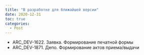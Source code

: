 ```yaml
---
title: "В разработке для ближайшей версии"
date: 2020-12-31
toc: true
categories:
  - Post  
---
```


-   ARC_DEV-1622. Заявка. Формирование печатной формы
-   ARC_DEV-1871. Депо. Формирование актов приема/выдачи
